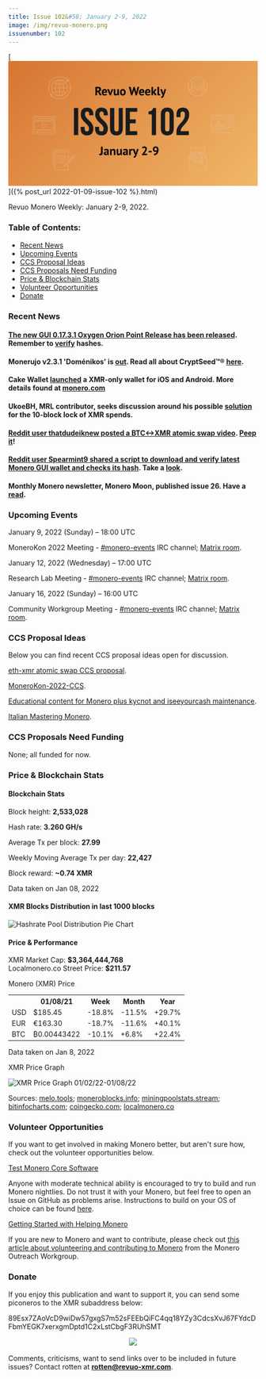 ```yaml
---
title: Issue 102&#58; January 2-9, 2022
image: /img/revuo-monero.png
issuenumber: 102
---
```

[<img src="/img/img-issue102.png" alt="Revuo Monero Weekly #102 Slide" class="img-lead">]({% post_url 2022-01-09-issue-102 %}.html)

<p class="text-lead">Revuo Monero Weekly: January 2-9, 2022.</p>
<!--more-->

<h3>Table of Contents:</h3>
<ul class="contents">
    <li><a href="#news">Recent News</a></li>
    <li><a href="#events">Upcoming Events</a></li>
    <li><a href="#ideas">CCS Proposal Ideas</a></li>
    <li><a href="#proposals">CCS Proposals Need Funding</a></li>
    <li><a href="#stats">Price & Blockchain Stats</a></li>
    <li><a href="#volunteer">Volunteer Opportunities</a></li>
    <li><a href="#donate">Donate</a></li>
</ul>

<h3 id="news">Recent News</h3>

<div class="newsbyte">
    <h4><a href="https://www.getmonero.org/2022/01/06/monero-GUI-0.17.3.1-released.html" target="_blank">The new GUI 0.17.3.1 Oxygen Orion Point Release has been released</a>. Remember to <a href="https://web.getmonero.org/resources/user-guides/verification-allos-advanced.html" target="_blank">verify</a> hashes.</h4>
</div>

<div class="newsbyte">
    <h4>Monerujo v2.3.1 'Doménikos' is <a href="https://github.com/m2049r/xmrwallet/releases/tag/v2.3.1" target="_blank">out</a>. Read all about CryptSeed™® <a href="https://scribe.rip/-seed-with-offset-passphrase-works-in-monerujo-416ff5198b2e" target="_blank">here</a>.</h4>
</div>

<div class="newsbyte">
    <h4>Cake Wallet <a href="https://teddit.net/r/Monero/comments/rz31yf/announcing_monerocom_by_cake_wallet_a_moneroonly/launches" target="_blank">launched</a> a XMR-only wallet for iOS and Android. More details found at <a href="https://monero.com/" target="_blank">monero.com</a></h4>
</div>

<div class="newsbyte">
    <h4>UkoeBH, MRL contributor, seeks discussion around his possible <a href="https://github.com/monero-project/research-lab/issues/95" target="_blank">solution</a> for the 10-block lock of XMR spends.</h4>
</div>

<div class="newsbyte">
    <h4><a href="https://teddit.net/r/Monero/comments/rvd0v7/on_my_last_post_about_atomic_swaps_somebody_asked/" target="_blank">Reddit user thatdudeiknew posted a BTC<->XMR atomic swap video</a>. <a href="https://yewtu.be/watch?v=ZQG50hJTgBA" target="_blank">Peep it</a>!</h4>
</div>

<div class="newsbyte">
    <h4><a href="https://teddit.net/r/Monero/comments/rw5o7p/long_time_user_first_time_tiny_contributor/" target="_blank">Reddit user Spearmint9 shared a script to download and verify latest Monero GUI wallet and checks its hash</a>. Take a <a href="https://github.com/Spearmint9/monero-linux-scripts" target="_blank">look</a>.</h4>
</div>

<div class="newsbyte">
    <h4>Monthly Monero newsletter, Monero Moon, published issue 26. Have a <a href="https://scribe.rip/themoneromoon/the-monero-moon-issue-26-37c1c76bafe8" target="_blank">read</a>.</h4>
</div>

<h3 id="events">Upcoming Events</h3>

<div class="event">
    <p class="date" markdown="1">January 9, 2022 (Sunday) – 18:00 UTC</p>
    <p markdown="1">MoneroKon 2022 Meeting - <a href="irc://irc.libera.chat/#monero-events" target="_blank">#monero-events</a> IRC channel; <a href="https://matrix.to/#/#monero-events:monero.social" target="_blank">Matrix room</a>.</p>
</div>

<div class="event">
    <p class="date" markdown="1">January 12, 2022 (Wednesday) – 17:00 UTC</p>
    <p markdown="1">Research Lab Meeting - <a href="irc://irc.libera.chat/#monero-research-lab" target="_blank">#monero-events</a> IRC channel; <a href="https://matrix.to/#/#monero-research-lab:monero.social" target="_blank">Matrix room</a>.</p>
</div>

<div class="event">
    <p class="date" markdown="1">January 16, 2022 (Sunday) – 16:00 UTC</p>
    <p markdown="1">Community Workgroup Meeting - <a href="irc://irc.libera.chat/#monero-community" target="_blank">#monero-events</a> IRC channel; <a href="https://matrix.to/#/#monero-community:monero.social" target="_blank">Matrix room</a>.</p>
</div>

<h3 id="ideas">CCS Proposal Ideas</h3>

<p>Below you can find recent CCS proposal ideas open for discussion.</p>

<div class="proposal">
<p><a href="https://repo.getmonero.org/monero-project/ccs-proposals/-/merge_requests/277" target="_blank">eth-xmr atomic swap CCS proposal</a>.</p>
</div>

<div class="proposal">
<p><a href="https://repo.getmonero.org/monero-project/ccs-proposals/-/merge_requests/276" target="_blank">MoneroKon-2022-CCS</a>.</p>
</div>

<div class="proposal">
<p><a href="https://repo.getmonero.org/monero-project/ccs-proposals/-/merge_requests/273" target="_blank">Educational content for Monero plus kycnot and iseeyourcash maintenance</a>.</p>
</div>

<div class="proposal">
<p><a href="https://repo.getmonero.org/monero-project/ccs-proposals/-/merge_requests/251" target="_blank">Italian Mastering Monero</a>.</p>
</div>

<h3 id="proposals">CCS Proposals Need Funding</h3>

<p>None; all funded for now.</p>

<h3 id="stats">Price & Blockchain Stats</h3>

<h4 class="stat">Blockchain Stats</h4>

<div class="bcstats">
    <p>Block height: <b>2,533,028</b></p>
    <p>Hash rate: <b>3.260 GH/s</b></p>
    <p>Average Tx per block: <b>27.99</b></p>
    <p>Weekly Moving Average Tx per day: <b>22,427</b></p>
    <p>Block reward: <b>~0.74 XMR</b></p>
</div>
<p class="note">Data taken on Jan 08, 2022</p>

<h4 class="stat">XMR Blocks Distribution in last 1000 blocks</h4>
<p><img src="/static/revuo/img/content/hashrate-pool-distribution-0108.png" alt="Hashrate Pool Distribution Pie Chart"/></p>

<h4 class="stat" id="price-stat">Price & Performance</h4>

<div class="price-intro">XMR Market Cap: <b>$3,364,444,768</b><br/>Localmonero.co Street Price: <b>$211.57</b></div>

<p class="table-title">Monero (XMR) Price</p>
<table class="price-table">
  <tr class="row1">
    <th></th>
    <th>01/08/21</th>
    <th>Week</th>
    <th>Month</th>
    <th>Year</th>
  </tr>
  <tr>
    <td data-th="XMR to">USD</td>
    <td data-th="01/08/22">$185.45</td>
    <td data-th="Week" class="red">-18.8%</td>
    <td data-th="Month" class="red">-11.5%</td>
    <td data-th="Year" class="green">+29.7%</td>
  </tr>
  <tr class="row3">
    <td data-th="XMR to">EUR</td>
    <td data-th="01/08/22">€163.30</td>
    <td data-th="Week" class="red">-18.7%</td>
    <td data-th="Month" class="red">-11.6%</td>
    <td data-th="Year" class="green">+40.1%</td>
  </tr>
  <tr>
    <td data-th="XMR to">BTC</td>
    <td data-th="01/08/22">₿0.00443422</td>
    <td data-th="Week" class="red">-10.1%</td>
    <td data-th="Month" class="green">+6.8%</td>
    <td data-th="Year" class="green">+22.4%</td>
  </tr>
</table>
<p class="note">Data taken on Jan 8, 2022</p>

<p class="table-title">XMR Price Graph</p>

![XMR Price Graph 01/02/22-01/08/22](/static/revuo/img/content/weekly-chart-0108.png "XMR Price Graph 01/02/22-01/08/22") 

Sources: <a href="https://melo.tools/explorer/mainnet/" target="_blank">melo.tools</a>; <a href="https://moneroblocks.info/stats/transaction-stats" target="_blank">moneroblocks.info</a>; <a href="https://miningpoolstats.stream/monero" target="_blank">miningpoolstats.stream</a>; <a href="https://bitinfocharts.com/monero/" target="_blank">bitinfocharts.com</a>; <a href="https://www.coingecko.com/en/coins/monero" target="_blank">coingecko.com</a>; <a href="https://localmonero.co/statistics" target="_blank">localmonero.co</a>

<h3 id="volunteer">Volunteer Opportunities</h3>

<p>If you want to get involved in making Monero better, but aren't sure how, check out the volunteer opportunities below.</p>

<div class="newsbyte">
    <p class="date"><a href="https://github.com/monero-project/monero" target="_blank">Test Monero Core Software</a></p>
    <p>Anyone with moderate technical ability is encouraged to try to build and run Monero nightlies. Do not trust it with your Monero, but feel free to open an Issue on GitHub as problems arise. Instructions to build on your OS of choice can be found <a href="https://github.com/monero-project/monero#compiling-monero-from-source" target="_blank">here</a>. </p>
</div>

<div class="newsbyte">
    <p class="date"><a href="https://github.com/monero-project/monero" target="_blank">Getting Started with Helping Monero</a></p>
    <p>If you are new to Monero and want to contribute, please check out <a href="https://www.monerooutreach.org/stories/getting-started-helping-monero.php" target="_blank">this article about volunteering and contributing to Monero</a> from the Monero Outreach Workgroup. </p>
</div>

<h3 id="donate">Donate</h3>

<p markdown="1">If you enjoy this publication and want to support it, you can send some piconeros to the XMR subaddress below:</p>

<p class="address" markdown="1">89Esx7ZAoVcD9wiDw57gxgS7m52sFEEbQiFC4qq18YZy3CdcsXvJ67FYdcDFbmYEGK7xerxgmDptd1C2xLstCbgF3RUhSMT</p>

<p><center><a href="monero:89Esx7ZAoVcD9wiDw57gxgS7m52sFEEbQiFC4qq18YZy3CdcsXvJ67FYdcDFbmYEGK7xerxgmDptd1C2xLstCbgF3RUhSMT" class="qr"><img src="/static/revuo/img/content/donate-monero.jpg" style="max-width: 200px;"/></a></center></p>

Comments, criticisms, want to send links over to be included in future issues? Contact rotten at **rotten@revuo-xmr.com**.
